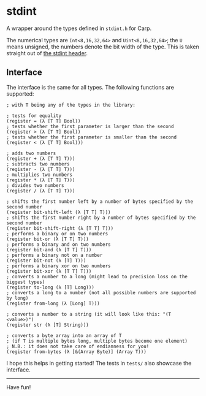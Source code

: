 # stdint

A wrapper around the types defined in `stdint.h` for Carp.

The numerical types are `Int<8,16,32,64>` and `Uint<8,16,32,64>`; the `U` means
unsigned, the numbers denote the bit width of the type. This is taken straight
out of [the stdint header](http://pubs.opengroup.org/onlinepubs/009695399/basedefs/stdint.h.html).

## Interface

The interface is the same for all types. The following functions are supported:

```
; with T being any of the types in the library:

; tests for equality
(register = (λ [T T] Bool))
; tests whether the first parameter is larger than the second
(register > (λ [T T] Bool))
; tests whether the first parameter is smaller than the second
(register < (λ [T T] Bool)))

; adds two numbers
(register + (λ [T T] T)))
; subtracts two numbers
(register - (λ [T T] T)))
; multiplies two numbers
(register * (λ [T T] T)))
; divides two numbers
(register / (λ [T T] T)))

; shifts the first number left by a number of bytes specified by the second number
(register bit-shift-left (λ [T T] T)))
; shifts the first number right by a number of bytes specified by the second number
(register bit-shift-right (λ [T T] T)))
; performs a binary or on two numbers
(register bit-or (λ [T T] T)))
; performs a binary and on two numbers
(register bit-and (λ [T T] T)))
; performs a binary not on a number
(register bit-not (λ [T] T)))
; performs a binary xor on two numbers
(register bit-xor (λ [T T] T)))
; converts a number to a long (might lead to precision loss on the biggest types)
(register to-long (λ [T] Long)))
; converts a long to a number (not all possible numbers are supported by long)
(register from-long (λ [Long] T)))

; converts a number to a string (it will look like this: "(T <value>)")
(register str (λ [T] String)))

; converts a byte array into an array of T
; (if T is multiple bytes long, multiple bytes become one element)
; N.B.: it does not take care of endianness for you!
(register from-bytes (λ [&(Array Byte)] (Array T)))
```

I hope this helps in getting started! The tests in `tests/` also showcase the
interface.

<hr/>

Have fun!
